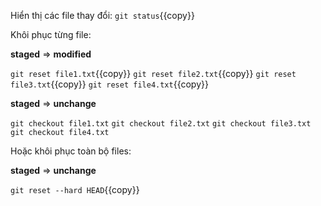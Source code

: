 Hiển thị các file thay đổi:
`git status`{{copy}}

Khôi phục từng file:

**staged** => **modified**

`git reset file1.txt`{{copy}}
`git reset file2.txt`{{copy}}
`git reset file3.txt`{{copy}}
`git reset file4.txt`{{copy}}

**staged** => **unchange**

`git checkout file1.txt`
`git checkout file2.txt`
`git checkout file3.txt`
`git checkout file4.txt`

Hoặc khôi phục toàn bộ files:

**staged** => **unchange**

`git reset --hard HEAD`{{copy}}

